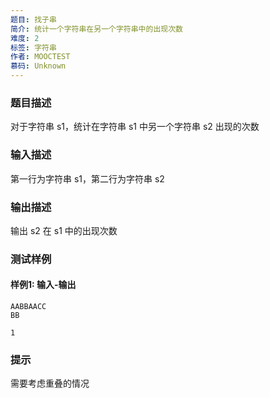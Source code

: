 ```yaml
---
题目: 找子串
简介: 统计一个字符串在另一个字符串中的出现次数
难度: 2
标签: 字符串
作者: MOOCTEST
慕码: Unknown
---
```


### 题目描述

对于字符串 s1，统计在字符串 s1 中另一个字符串 s2 出现的次数

### 输入描述

第一行为字符串 s1，第二行为字符串 s2

### 输出描述

输出 s2 在 s1 中的出现次数

### 测试样例

#### 样例1: 输入-输出

```
AABBAACC
BB
```

```
1
```

### 提示

需要考虑重叠的情况